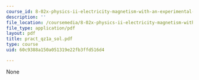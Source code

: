 ```yaml
---
course_id: 8-02x-physics-ii-electricity-magnetism-with-an-experimental-focus-spring-2005
description: ''
file_location: /coursemedia/8-02x-physics-ii-electricity-magnetism-with-an-experimental-focus-spring-2005/60c9388a150a051319e22fb3ffd516d4_pract_qz1a_sol.pdf
file_type: application/pdf
layout: pdf
title: pract_qz1a_sol.pdf
type: course
uid: 60c9388a150a051319e22fb3ffd516d4

---
```

None